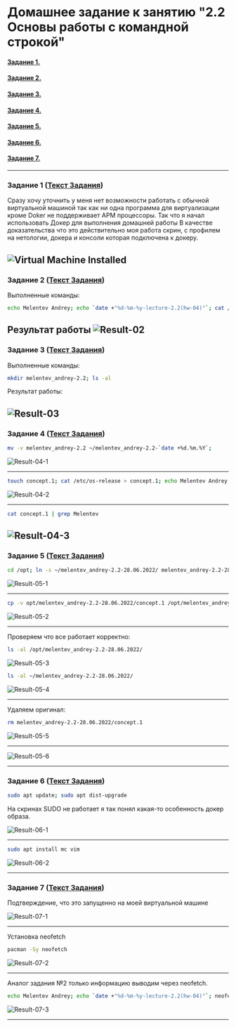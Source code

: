 # Домашнее задание к занятию "2.2 Основы работы с командной строкой"

#### [Задание 1.](#задание-1)
#### [Задание 2.](#задание-2)
#### [Задание 3.](#задание-3)
#### [Задание 4.](#задание-4)
#### [Задание 5.](#задание-5)
#### [Задание 6.](#задание-6)
#### [Задание 7.](#задание-7)

---

### Задание 1 ([Текст Задания](https://github.com/netology-code/slin-homeworks/blob/slin-7/2-02.md#%D0%B7%D0%B0%D0%B4%D0%B0%D0%BD%D0%B8%D0%B5-1))

Сразу хочу уточнить у меня нет возможности работать с обычной виртуальной машиной так как ни одна программа для 
виртуализации кроме Doker не поддерживает АРМ процессоры. Так что я начал использовать Докер для выполнения домашней работы
В качестве доказательства что это действительно моя работа скрин, с профилем на нетологии, 
докера и консоли которая подключена к докеру.

![Virtual Machine Installed](assets/images/hw-04/hw-04-01.png)
---

### Задание 2 ([Текст Задания](https://github.com/netology-code/slin-homeworks/blob/slin-7/2-02.md#%D0%B7%D0%B0%D0%B4%D0%B0%D0%BD%D0%B8%D0%B5-2))
Выполненные команды:
```bash
echo Melentev Andrey; echo `date +"%d-%m-%y-lecture-2.2(hw-04)"`; cat /etc/os-release 
```
Результат работы
![Result-02](assets/images/hw-04/hw-04-02.png)
---

### Задание 3 ([Текст Задания](https://github.com/netology-code/slin-homeworks/blob/slin-7/2-02.md#%D0%B7%D0%B0%D0%B4%D0%B0%D0%BD%D0%B8%D0%B5-3))
Выполненные команды:

```bash
mkdir melentev_andrey-2.2; ls -al
```

Результат работы:

![Result-03](assets/images/hw-04/hw-04-03.png)
---

### Задание 4 ([Текст Задания](https://github.com/netology-code/slin-homeworks/blob/slin-7/2-02.md#%D0%B7%D0%B0%D0%B4%D0%B0%D0%BD%D0%B8%D0%B5-4))
```bash
mv -v melentev_andrey-2.2 ~/melentev_andrey-2.2-`date +%d.%m.%Y`;
```
![Result-04-1](assets/images/hw-04/hw-04-04-1.png)

---

```bash
touch concept.1; cat /etc/os-release > concept.1; echo Melentev Andrey >> concept.1; echo lecture-2.2-hw-04 >> concept.1;
```
![Result-04-2](assets/images/hw-04/hw-04-04-2.png)

---

```bash
cat concept.1 | grep Melentev
```

![Result-04-3](assets/images/hw-04/hw-04-04-3.png)
---

### Задание 5 ([Текст Задания](https://github.com/netology-code/slin-homeworks/blob/slin-7/2-02.md#%D0%B7%D0%B0%D0%B4%D0%B0%D0%BD%D0%B8%D0%B5-5))
```bash
cd /opt; ln -s ~/melentev_andrey-2.2-28.06.2022/ melentev_andrey-2.2-28.06.2022
```
![Result-05-1](assets/images/hw-04/hw-04-05-1.png)

---

```bash
cp -v opt/melentev_andrey-2.2-28.06.2022/concept.1 /opt/melentev_andrey-2.2-28.06.2022/concept.1.old
```
![Result-05-2](assets/images/hw-04/hw-04-05-2.png)

---

Проверяем что все работает корректно:
```bash
ls -al /opt/melentev_andrey-2.2-28.06.2022/
```

![Result-05-3](assets/images/hw-04/hw-04-05-3.png)

```bash
ls -al ~/melentev_andrey-2.2-28.06.2022/
```
![Result-05-4](assets/images/hw-04/hw-04-05-4.png)

---
Удаляем оригинал:
```bash 
rm melentev_andrey-2.2-28.06.2022/concept.1
```

![Result-05-5](assets/images/hw-04/hw-04-05-5.png)

---

![Result-05-6](assets/images/hw-04/hw-04-05-6.png)

---

### Задание 6 ([Текст Задания](https://github.com/netology-code/slin-homeworks/blob/slin-7/2-02.md#%D0%B7%D0%B0%D0%B4%D0%B0%D0%BD%D0%B8%D0%B5-6))

```bash
sudo apt update; sudo apt dist-upgrade
```
На скринах SUDO не работает я так понял какая-то особенность докер образа. 

![Result-06-1](assets/images/hw-04/hw-04-06-1.png)

---

```bash
sudo apt install mc vim
```

![Result-06-2](assets/images/hw-04/hw-04-06-2.png)

---

### Задание 7 ([Текст Задания](https://github.com/netology-code/slin-homeworks/blob/slin-7/2-02.md#%D0%B7%D0%B0%D0%B4%D0%B0%D0%BD%D0%B8%D0%B5-6))

Подтверждение, что это запущенно на моей виртуальной машине

![Result-07-1](assets/images/hw-04/hw-04-07-1.png)

---

Установка neofetch

```bash
pacman -Sy neofetch
```

![Result-07-2](assets/images/hw-04/hw-04-07-2.png)

---
Аналог задания №2 только информацию выводим через neofetch.

```bash
echo Melentev Andrey; echo `date +"%d-%m-%y-lecture-2.2(hw-04)"`; neofetch
```
![Result-07-3](assets/images/hw-04/hw-04-07-3.png)

---

